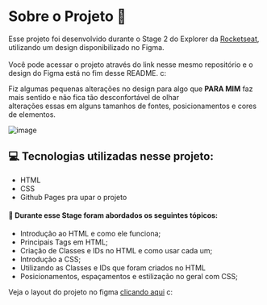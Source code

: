 # Sobre o Projeto 🚀

Esse projeto foi desenvolvido durante o Stage 2 do Explorer da [Rocketseat](https://rocketseat.com.br), utilizando um design disponibilizado no Figma. 
<br>
<br>
Você pode acessar o projeto através do link nesse mesmo repositório e o design do Figma está no fim desse README. c:

Fiz algumas pequenas alterações no design para algo que <strong>PARA MIM</strong> faz mais sentido e não fica tão desconfortável de olhar <br> alterações essas em alguns tamanhos de fontes, posicionamentos e cores de elementos.

![image](https://user-images.githubusercontent.com/90655096/205921470-fe6c3c33-43d2-403e-9e87-193222d1f687.png)


## 💻 Tecnologias utilizadas nesse projeto:

- HTML
- CSS
- Github Pages pra upar o projeto

#### 📝 Durante esse Stage foram abordados os seguintes tópicos:

- Introdução ao HTML e como ele funciona;
- Principais Tags em HTML;
- Criação de Classes e IDs no HTML e como usar cada um;
- Introdução a CSS;
- Utilizando as Classes e IDs que foram criados no HTML
- Posicionamentos, espaçamentos e estilização no geral com CSS;


Veja o layout do projeto no figma [clicando aqui](https://www.figma.com/file/bSHd2aDjMqp6XztHZmVFnR/Explorer---Projeto-01-(Copy)?node-id=0%3A1&t=KZSFJgwlGuHNpZir-0) c:
